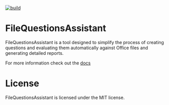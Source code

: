 [![build](https://github.com/DanieleErcole/FileQuestionsAssistant/actions/workflows/build.yml/badge.svg)](https://github.com/DanieleErcole/FileQuestionsAssistant/actions/workflows/build.yml)
# FileQuestionsAssistant
FileQuestionsAssistant is a tool designed to simplify the process of creating questions and evaluating them automatically against Office files and generating detailed reports.

For more information check out the [docs](https://github.com/DanieleErcole/FileQuestionsAssistant/wiki)

# License
FileQuestionsAssistant is licensed under the MIT license.

